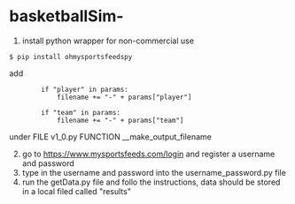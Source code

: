 # basketballSim-

1.  install python wrapper for non-commercial use
```
$ pip install ohmysportsfeedspy
```
add 
```
        if "player" in params:
            filename += "-" + params["player"]

        if "team" in params:
            filename += "-" + params["team"]
```
under FILE v1_0.py FUNCTION  __make_output_filename


2. go to https://www.mysportsfeeds.com/login and register a username and password
3. type in the username and password into the username_password.py file
4. run the getData.py file and follo the instructions, data should be stored in a local filed called "results"
